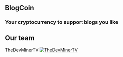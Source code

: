 ## BlogCoin

### Your cryptocurrency to support blogs you like

## Our team

TheDevMinerTV
[![TheDevMinerTV](https://avatars3.githubusercontent.com/u/29845135?s=460&v=4)](https://github.com/TheDevMinerTV)

